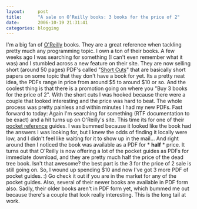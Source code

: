 ```yaml
---
layout:     post
title:      "A sale on O’Reilly books: 3 books for the price of 2"
date:       2006-10-19 21:31:41
categories: blogging
---
```

I'm a big fan of [O'Reilly](http://oreilly.com/) books. They are a great reference when tackling pretty much any programming topic. I own a ton of their books. A few weeks ago I was searching for something (I can't even remember what it was) and I stumbled across a new feature on their site. They are now selling short (around 50 pages) PDF's called "[Short Cuts](http://www.oreilly.com/store/series/sc.csp)" that are basically short papers on some topic that they don't have a book for yet. Its a pretty neat idea, the PDFs range in price from around $5 to around $10 or so. And the coolest thing is that there is a promotion going on where you "Buy 3 books for the price of 2". With the short cuts I was hooked because there were a couple that looked interesting and the price was hard to beat. The whole process was pretty painless and within minutes I had my new PDFs. Fast forward to today: Again I'm searching for something (RTF documentation to be exact) and a hit turns up on O'Reilly's site. This time its for one of their [pocket reference](http://www.oreilly.com/store/series/pocketrefs.csp) guides. I was bummed because it looked like the book had the answers I was looking for, but I knew the odds of finding it locally were low, and I didn't feel like waiting for it to show up in the mail... And right around then I noticed the book was available as a PDF for * **half** * price. It turns out that O'Reilly is now offering a lot of the pocket guides as PDFs for immediate download, and they are pretty much half the price of the dead tree book. Isn't that awesome? the best part is the 3 for the price of 2 sale is still going on. So, I wound up spending $10 and now I've got 3 more PDF of pocket guides. :) Go check it out if you are in the market for any of the pocket guides. Also, several of their newer books are available in PDF form also. Sadly, their older books aren't in PDF form yet, which bummed me out because there's a couple that look really interesting. This is the long tail at work.
